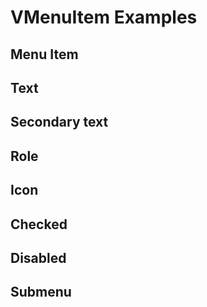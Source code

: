 # VMenuItem Examples

## Menu Item

<code-tab>
<template #example>
<MenuItemExample />
</template>
<template #code>

```vue
<!--@include: ./components/menu-item/MenuItemExample.vue -->
```

</template>
</code-tab>

## Text

<code-tab>
<template #example>
<TextExample />
</template>
<template #code>

```vue
<!--@include: ./components/menu-item/TextExample.vue -->
```

</template>
</code-tab>

## Secondary text

<code-tab>
<template #example>
<SecondaryTextExample />
</template>
<template #code>

```vue
<!--@include: ./components/menu-item/SecondaryTextExample.vue -->
```

</template>
</code-tab>

## Role

<code-tab>
<template #example>
<RoleExample />
</template>
<template #code>

```vue
<!--@include: ./components/menu-item/RoleExample.vue -->
```

</template>
</code-tab>

## Icon

<code-tab>
<template #example>
<IconExample />
</template>
<template #code>

```vue
<!--@include: ./components/menu-item/IconExample.vue -->
```

</template>
</code-tab>

## Checked

<code-tab>
<template #example>
<CheckedExample />
</template>
<template #code>

```vue
<!--@include: ./components/menu-item/CheckedExample.vue -->
```

</template>
</code-tab>

## Disabled

<code-tab>
<template #example>
<DisabledExample />
</template>
<template #code>

```vue
<!--@include: ./components/menu-item/DisabledExample.vue -->
```

</template>
</code-tab>

## Submenu

<code-tab>
<template #example>
<SubmenuExample />
</template>
<template #code>

```vue
<!--@include: ./components/menu-item/SubmenuExample.vue -->
```

</template>
</code-tab>

<script setup lang="ts">
import CodeTab from '../custom/CodeTab.vue';
import { defineClientComponent } from 'vitepress';

const MenuItemExample = defineClientComponent(() =>  import('./components/menu-item/MenuItemExample.vue'));
const TextExample = defineClientComponent(() =>  import('./components/menu-item/TextExample.vue'));
const SecondaryTextExample = defineClientComponent(() =>  import('./components/menu-item/SecondaryTextExample.vue'));
const RoleExample = defineClientComponent(() =>  import('./components/menu-item/RoleExample.vue'));
const IconExample = defineClientComponent(() =>  import('./components/menu-item/IconExample.vue'));
const CheckedExample = defineClientComponent(() =>  import('./components/menu-item/CheckedExample.vue'));
const DisabledExample = defineClientComponent(() =>  import('./components/menu-item/DisabledExample.vue'));
const SubmenuExample = defineClientComponent(() =>  import('./components/menu-item/SubmenuExample.vue'));
</script>
